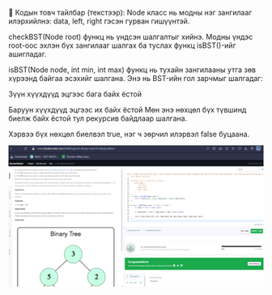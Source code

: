 🧠 Кодын товч тайлбар (текстээр):
Node класс нь модны нэг зангилааг илэрхийлнэ: data, left, right гэсэн гурван гишүүнтэй.

checkBST(Node root) функц нь үндсэн шалгалтыг хийнэ. Модны үндэс root-оос эхлэн бүх зангилааг шалгах ба туслах функц isBST()-ийг ашигладаг.

isBST(Node node, int min, int max) функц нь тухайн зангилааны утга зөв хүрээнд байгаа эсэхийг шалгана. Энэ нь BST-ийн гол зарчмыг шалгадаг:

Зүүн хүүхдүүд эцгээс бага байх ёстой

Баруун хүүхдүүд эцгээс их байх ёстой
Мөн энэ нөхцөл бүх түвшинд биелж байх ёстой тул рекурсив байдлаар шалгана.

Хэрвээ бүх нөхцөл биелвэл true, нэг ч зөрчил илэрвэл false буцаана.

![alt text](<Screenshot 2025-06-09 171021.png>)